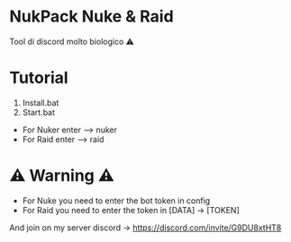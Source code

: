 # NukPack Nuke & Raid

Tool di discord molto biologico ⚠️

# Tutorial

1. Install.bat
2. Start.bat

- For Nuker enter --> nuker
- For Raid enter --> raid

# ⚠️ Warning ⚠️

- For Nuke you need to enter the bot token in config
- For Raid you need to enter the token in [DATA] -> [TOKEN]

And join on my server discord 
-> https://discord.com/invite/G9DU8xtHT8
